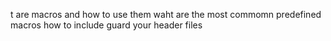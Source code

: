 t are macros and how to use them
waht are the most commomn predefined macros
how to include guard your header files
